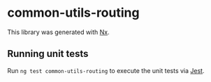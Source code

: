 # common-utils-routing

This library was generated with [Nx](https://nx.dev).

## Running unit tests

Run `ng test common-utils-routing` to execute the unit tests via [Jest](https://jestjs.io).

